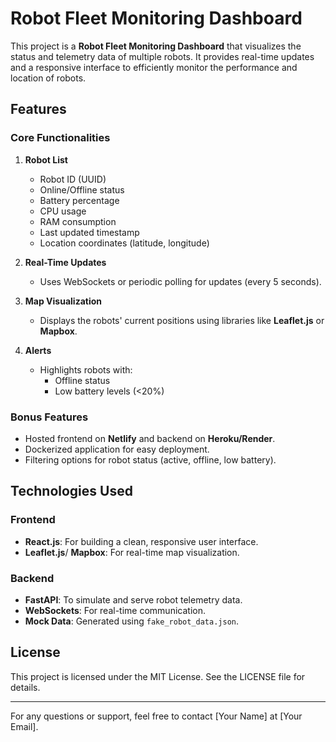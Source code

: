 # Robot Fleet Monitoring Dashboard

This project is a **Robot Fleet Monitoring Dashboard** that visualizes the status and telemetry data of multiple robots. It provides real-time updates and a responsive interface to efficiently monitor the performance and location of robots.

## Features

### Core Functionalities
1. **Robot List**
   - Robot ID (UUID)
   - Online/Offline status
   - Battery percentage
   - CPU usage
   - RAM consumption
   - Last updated timestamp
   - Location coordinates (latitude, longitude)

2. **Real-Time Updates**
   - Uses WebSockets or periodic polling for updates (every 5 seconds).

3. **Map Visualization**
   - Displays the robots' current positions using libraries like **Leaflet.js** or **Mapbox**.

4. **Alerts**
   - Highlights robots with:
     - Offline status
     - Low battery levels (<20%)

### Bonus Features
- Hosted frontend on **Netlify** and backend on **Heroku/Render**.
- Dockerized application for easy deployment.
- Filtering options for robot status (active, offline, low battery).

## Technologies Used

### Frontend
- **React.js**: For building a clean, responsive user interface.
- **Leaflet.js**/ **Mapbox**: For real-time map visualization.

### Backend
- **FastAPI**: To simulate and serve robot telemetry data.
- **WebSockets**: For real-time communication.
- **Mock Data**: Generated using `fake_robot_data.json`.

## License
This project is licensed under the MIT License. See the LICENSE file for details.

---

For any questions or support, feel free to contact [Your Name] at [Your Email].
